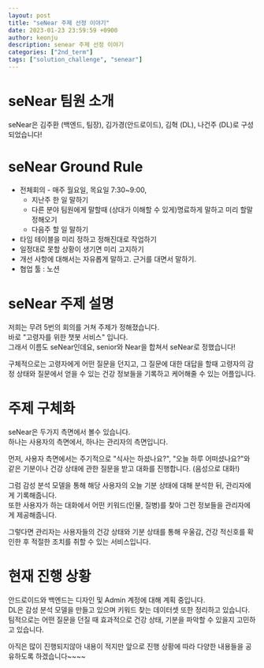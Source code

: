 ```yaml
---
layout: post
title: "seNear 주제 선정 이야기"
date: 2023-01-23 23:59:59 +0900
author: keonju
description: senear 주제 선정 이야기
categories: ["2nd_term"]
tags: ["solution_challenge", "senear"]
---
```


# seNear 팀원 소개

seNear은 김주환 (백엔드, 팀장), 김가경(안드로이드), 김혁 (DL), 나건주 (DL)로 구성되었습니다!  

# seNear Ground Rule  

 
- 전체회의 - 매주 월요일, 목요일 7:30~9:00,  
    - 지난주 한 일 말하기  
    - 다른 분야 팀원에게 말할때 (상대가 이해할 수 있게)명료하게 말하고 미리 할말 정해오기  
    - 다음주 할 일 말하기  
- 타임 테이블을 미리 정하고 정해진대로 작업하기  
- 일정대로 못할 상황이 생기면 미리 고지하기  
- 개선 사항에 대해서는 자유롭게 말하고. 근거를 대면서 말하기.  
- 협업 툴 : 노션  

# seNear 주제 설명

저희는 무려 5번의 회의를 거쳐 주제가 정해졌습니다.  
바로 "고령자를 위한 챗봇 서비스" 입니다.  
그래서 이름도 seNear인데요, senior와 Near을 합쳐서 seNear로 정했습니다!  

구체적으로는 고령자에게 어떤 질문을 던지고, 그 질문에 대한 대답을 할때 고령자의 감정 상태와 질문에서 얻을 수 있는 건강 정보들을 기록하고 케어해줄 수 있는 어플입니다.  

# 주제 구체화

seNear은 두가지 측면에서 볼수 있습니다.  
하나는 사용자의 측면에서, 하나는 관리자의 측면입니다.  

먼저, 사용자 측면에서는 주기적으로 "식사는 하셨나요?", "오늘 하루 어떠셨나요?"와 같은 기분이나 건강 상태에 관한 질문을 받고 대화를 진행합니다. (음성으로 대화!)  

그럼 감성 분석 모델을 통해 해당 사용자의 오늘 기분 상태에 대해 분석한 뒤, 관리자에게 기록해줍니다.  
또한 사용자가 하는 대화에서 어떤 키워드(인물, 질병)를 찾아 그런 정보들을 관리자에게 제공해줍니다.  

그렇다면 관리자는 사용자들의 건강 상태와 기분 상태를 통해 우울감, 건강 적신호를 확인한 후 적절한 조치를 취할 수 있는 서비스입니다.  

# 현재 진행 상황

안드로이드와 백엔드는 디자인 및 Admin 계정에 대해 계획 중입니다.  
DL은 감성 분석 모델을 만들고 있으며 키워드 찾는 데이터셋 또한 정리하고 있습니다.  
팀적으로는 어떤 질문을 던질 때 효과적으로 건강 상태, 기분을 파악할 수 있을지 고민하고 있습니다.  

아직은 많이 진행되지않아 내용이 적지만 앞으로 진행 상황에 따라 다양한 내용들을 공유하도록 하겠습니다~~~~

